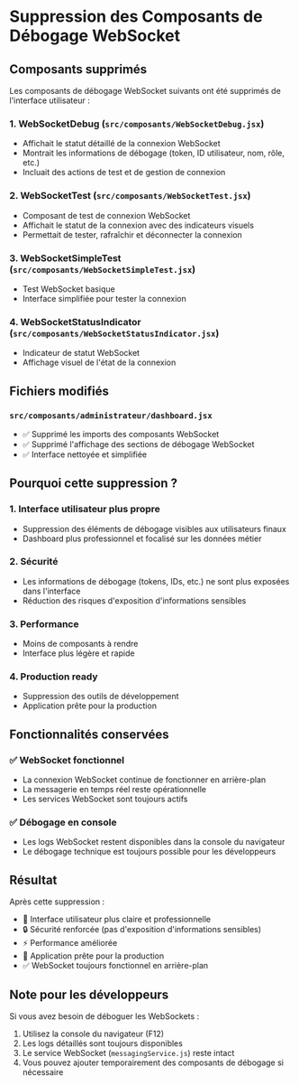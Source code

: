 # Suppression des Composants de Débogage WebSocket

## Composants supprimés

Les composants de débogage WebSocket suivants ont été supprimés de l'interface utilisateur :

### 1. **WebSocketDebug** (`src/composants/WebSocketDebug.jsx`)
- Affichait le statut détaillé de la connexion WebSocket
- Montrait les informations de débogage (token, ID utilisateur, nom, rôle, etc.)
- Incluait des actions de test et de gestion de connexion

### 2. **WebSocketTest** (`src/composants/WebSocketTest.jsx`)
- Composant de test de connexion WebSocket
- Affichait le statut de la connexion avec des indicateurs visuels
- Permettait de tester, rafraîchir et déconnecter la connexion

### 3. **WebSocketSimpleTest** (`src/composants/WebSocketSimpleTest.jsx`)
- Test WebSocket basique
- Interface simplifiée pour tester la connexion

### 4. **WebSocketStatusIndicator** (`src/composants/WebSocketStatusIndicator.jsx`)
- Indicateur de statut WebSocket
- Affichage visuel de l'état de la connexion

## Fichiers modifiés

### `src/composants/administrateur/dashboard.jsx`
- ✅ Supprimé les imports des composants WebSocket
- ✅ Supprimé l'affichage des sections de débogage WebSocket
- ✅ Interface nettoyée et simplifiée

## Pourquoi cette suppression ?

### 1. **Interface utilisateur plus propre**
- Suppression des éléments de débogage visibles aux utilisateurs finaux
- Dashboard plus professionnel et focalisé sur les données métier

### 2. **Sécurité**
- Les informations de débogage (tokens, IDs, etc.) ne sont plus exposées dans l'interface
- Réduction des risques d'exposition d'informations sensibles

### 3. **Performance**
- Moins de composants à rendre
- Interface plus légère et rapide

### 4. **Production ready**
- Suppression des outils de développement
- Application prête pour la production

## Fonctionnalités conservées

### ✅ **WebSocket fonctionnel**
- La connexion WebSocket continue de fonctionner en arrière-plan
- La messagerie en temps réel reste opérationnelle
- Les services WebSocket sont toujours actifs

### ✅ **Débogage en console**
- Les logs WebSocket restent disponibles dans la console du navigateur
- Le débogage technique est toujours possible pour les développeurs

## Résultat

Après cette suppression :
- 🎯 Interface utilisateur plus claire et professionnelle
- 🔒 Sécurité renforcée (pas d'exposition d'informations sensibles)
- ⚡ Performance améliorée
- 🚀 Application prête pour la production
- ✅ WebSocket toujours fonctionnel en arrière-plan

## Note pour les développeurs

Si vous avez besoin de déboguer les WebSockets :
1. Utilisez la console du navigateur (F12)
2. Les logs détaillés sont toujours disponibles
3. Le service WebSocket (`messagingService.js`) reste intact
4. Vous pouvez ajouter temporairement des composants de débogage si nécessaire
